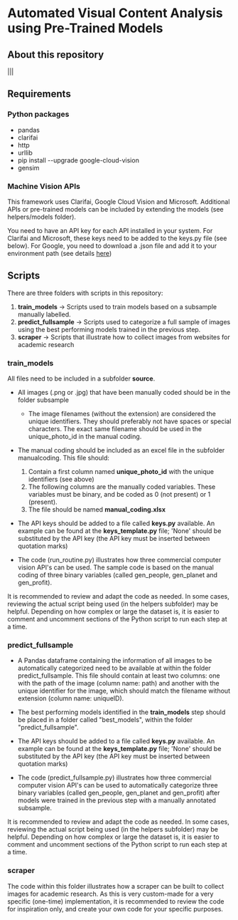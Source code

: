 # Automated Visual Content Analysis using Pre-Trained Models

## About this repository


|||

## Requirements

### Python packages
* pandas
* clarifai
* http
* urllib
* pip install --upgrade google-cloud-vision
* gensim


### Machine Vision APIs

This framework uses Clarifai, Google Cloud Vision and Microsoft. Additional APIs or pre-trained models can be included by extending the models (see helpers/models folder).

You need to have an API key for each API installed in your system. For Clarifai and Microsoft, these keys need to be added to the keys.py file (see below). For Google, you need to download a .json file and add it to your environment path (see details [here](https://cloud.google.com/vision/docs/libraries#client-libraries-install-python)) 


## Scripts

There are three folders with scripts in this repository:
1. **train_models** -> Scripts used to train models based on a subsample manually labelled. 
2. **predict_fullsample** ->  Scripts used to categorize a full sample of images using the best performing models trained in the previous step.
3. **scraper** -> Scripts that illustrate how to collect images from websites for academic research 



### train_models

All files need to be included in a subfolder **source**.

* All images (.png or .jpg) that have been manually coded should be in the folder subsample
	* The image filenames (without the extension) are considered the unique identifiers. They should preferably not have spaces or special characters. The exact same filename should be used in the unique_photo_id in the manual coding.

* The manual coding should be included as an excel file in the subfolder manualcoding. This file should:
    1. Contain a first column named **unique_photo_id** with the unique identifiers (see above)
    2. The following columns are the manually coded variables. These variables must be binary, and be coded as 0 (not present) or 1 (present).
    3. The file should be named **manual_coding.xlsx** 

* The API keys should be added to a file called **keys.py** available. An example can be found at the **keys_template.py** file; 'None' should be substituted by the API key (the API key must be inserted between quotation marks)

* The code (run_routine.py) illustrates how three commercial computer vision API's can be used. The sample code is based on the manual coding of three binary variables (called gen_people, gen_planet and gen_profit). 

It is recommended to review and adapt the code as needed. In some cases, reviewing the actual script being used (in the helpers subfolder) may be helpful. Depending on how complex or large the dataset is, it is easier to comment and uncomment sections of the Python script to run each step at a time.

### predict_fullsample

* A Pandas dataframe containing the information of all images to be automatically categorized need to be available at within the folder predict_fullsample. This file should contain at least two columns: one with the path of the image (column name: path) and another  with the unique identifier for the image, which should match the filename without extension (column name: uniqueID).

* The best performing models identified in the **train_models** step should be placed in a folder called "best_models", within the folder "predict_fullsample".

* The API keys should be added to a file called **keys.py** available. An example can be found at the **keys_template.py** file; 'None' should be substituted by the API key (the API key must be inserted between quotation marks)

* The code (predict_fullsample.py) illustrates how three commercial computer vision API's can be used to automatically categorize three binary variables (called gen_people, gen_planet and gen_profit) after models were trained in the previous step with a manually annotated subsample. 

It is recommended to review and adapt the code as needed. In some cases, reviewing the actual script being used (in the helpers subfolder) may be helpful. Depending on how complex or large the dataset is, it is easier to comment and uncomment sections of the Python script to run each step at a time.


### scraper

The code within this folder illustrates how a scraper can be built to collect images for academic research. As this is very custom-made for a very specific (one-time) implementation, it is recommended to review the code for inspiration only, and create your own code for your specific purposes. 





